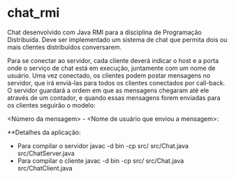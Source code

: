 # chat_rmi
Chat desenvolvido com Java RMI para a disciplina de Programação Distribuída. Deve ser implementado um sistema de chat que permita dois ou mais clientes distribuídos conversarem. 

Para se conectar ao servidor, cada cliente deverá indicar o host e a porta onde o serviço de chat está em execução, juntamente com um nome de usuário. Uma vez conectado, os clientes podem postar mensagens no servidor, que irá enviá-las para todos os clientes conectados por call-back. O servidor guardará a ordem em que as mensagens chegaram até ele através de um contador, e quando essas mensagens forem enviadas para os clientes seguirão o modelo: 

<Número da mensagem> - <Nome de usuário que enviou a mensagem>: <Mensagem>
  
**Detalhes da aplicação:
  
- Para compilar o servidor
      	javac -d bin -cp src/ src/Chat.java src/ChatServer.java
- Para compilar o cliente
	      javac -d bin -cp src/ src/Chat.java src/ChatClient.java
